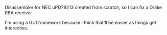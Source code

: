 Disassembler for NEC uPD78213 created from scratch, so I can fix a Drake R8A receiver

I'm using a GUI framework because I think that'll be easier as things get interactive.
